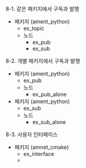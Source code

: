 
8-1. 같은 패키지에서 구독과 발행
- 패키지 (ament_python)
  - ex_topic
  - 노드
    - ex_pub
    - ex_sub

8-2. 개별 패키지에서 구독과 발행
- 패키지 (ament_python)
  - ex_pub
  - 노드
    - ex_pub_alone
- 패키지 (ament_python)
  - ex_sub
  - 노드
    - ex_sub_alone

8-3. 사용자 인터페이스
- 패키지 (amnet_cmake)
  - ex_interface
  - 
